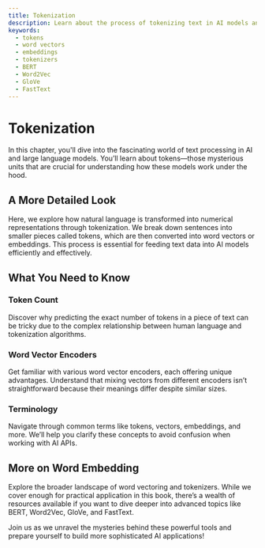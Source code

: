 ```yaml
---
title: Tokenization
description: Learn about the process of tokenizing text in AI models and understand its importance for developing applications around large language models.
keywords:
  - tokens
  - word vectors
  - embeddings
  - tokenizers
  - BERT
  - Word2Vec
  - GloVe
  - FastText
---
```


# Tokenization

In this chapter, you'll dive into the fascinating world of text processing in AI and large language models. You’ll learn about tokens—those mysterious units that are crucial for understanding how these models work under the hood.

## A More Detailed Look

Here, we explore how natural language is transformed into numerical representations through tokenization. We break down sentences into smaller pieces called tokens, which are then converted into word vectors or embeddings. This process is essential for feeding text data into AI models efficiently and effectively.

## What You Need to Know

### Token Count
Discover why predicting the exact number of tokens in a piece of text can be tricky due to the complex relationship between human language and tokenization algorithms.

### Word Vector Encoders
Get familiar with various word vector encoders, each offering unique advantages. Understand that mixing vectors from different encoders isn’t straightforward because their meanings differ despite similar sizes.

### Terminology
Navigate through common terms like tokens, vectors, embeddings, and more. We’ll help you clarify these concepts to avoid confusion when working with AI APIs.

## More on Word Embedding

Explore the broader landscape of word vectoring and tokenizers. While we cover enough for practical application in this book, there’s a wealth of resources available if you want to dive deeper into advanced topics like BERT, Word2Vec, GloVe, and FastText.

Join us as we unravel the mysteries behind these powerful tools and prepare yourself to build more sophisticated AI applications!